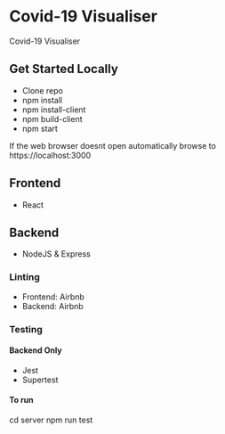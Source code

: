 # Covid-19 Visualiser

Covid-19 Visualiser

## Get Started Locally

- Clone repo
- npm install
- npm install-client
- npm build-client
- npm start

If the web browser doesnt open automatically browse to https://localhost:3000

## Frontend

- React

## Backend

- NodeJS & Express

### Linting

- Frontend: Airbnb
- Backend: Airbnb

### Testing
#### Backend Only

- Jest
- Supertest

#### To run
cd server
npm run test
